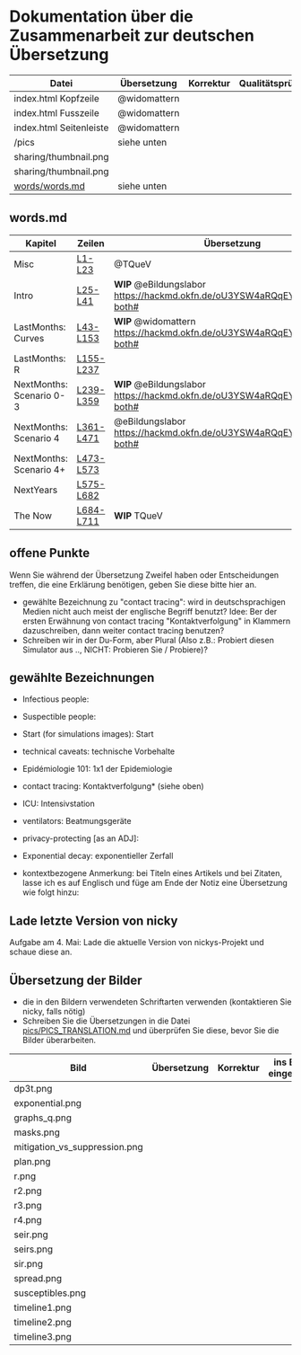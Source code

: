 # Dokumentation über die Zusammenarbeit zur deutschen Übersetzung

| Datei | Übersetzung | Korrektur | Qualitätsprüfung |
|---|---|---|---|
| index.html Kopfzeile | @widomattern |  |  |
| index.html Fusszeile | @widomattern |  |  |
| index.html Seitenleiste | @widomattern |  |  |
| /pics | siehe unten |  |  |
| sharing/thumbnail.png |  |  |  |
| sharing/thumbnail.png |  |  |  |
| [words/words.md](words/words.md) | siehe unten |  |  |

## words.md

| Kapitel | Zeilen | Übersetzung | Korrektur | Qualitätsprüfung |
|---|---|---|---|---|
| Misc | [L1-L23](https://github.com/TQueV/covid-19/blame/master/words/words.md#L1-L23) | @TQueV |  |  |
| Intro | [L25-L41](https://github.com/TQueV/covid-19/blame/master/words/words.md#L25-L41) | **WIP** @eBildungslabor https://hackmd.okfn.de/oU3YSW4aRQqEYrpBW7a_Rw?both# |  |  |
| LastMonths: Curves | [L43-L153](https://github.com/TQueV/covid-19/blame/master/words/words.md#L43-L153) | **WIP** @widomattern https://hackmd.okfn.de/oU3YSW4aRQqEYrpBW7a_Rw?both# |  |  |
| LastMonths: R | [L155-L237](https://github.com/TQueV/covid-19/blame/master/words/words.md#L155-L237)|  |  |  |
| NextMonths: Scenario 0-3 | [L239-L359](https://github.com/TQueV/covid-19/blame/master/words/words.md#L239-L359) | **WIP** @eBildungslabor https://hackmd.okfn.de/oU3YSW4aRQqEYrpBW7a_Rw?both# |  |  |
| NextMonths: Scenario 4 | [L361-L471](https://github.com/TQueV/covid-19/blame/master/words/words.md#L361-L471) | @eBildungslabor https://hackmd.okfn.de/oU3YSW4aRQqEYrpBW7a_Rw?both# |  |  |
| NextMonths: Scenario 4+ | [L473-L573](https://github.com/TQueV/covid-19/blame/master/words/words.md#L473-L573) |  |  |  |
| NextYears | [L575-L682](https://github.com/TQueV/covid-19/blame/master/words/words.md#L575-L682) |  |  |  |
| The Now | [L684-L711](https://github.com/TQueV/covid-19/blame/master/words/words.md#L684-L711) | **WIP** TQueV |  |  |

## offene Punkte
Wenn Sie während der Übersetzung Zweifel haben oder Entscheidungen treffen, die eine Erklärung benötigen, geben Sie diese bitte hier an.

- gewählte Bezeichnung zu "contact tracing": wird in deutschsprachigen Medien nicht auch meist der englische Begriff benutzt? Idee: Ber der ersten Erwähnung von contact tracing "Kontaktverfolgung" in Klammern dazuschreiben, dann weiter contact tracing benutzen?
- Schreiben wir in der Du-Form, aber Plural (Also z.B.: Probiert diesen Simulator aus .., NICHT: Probieren Sie / Probiere)?

## gewählte Bezeichnungen
- Infectious people: 
- Suspectible people: 
- Start (for simulations images): Start
- technical caveats: technische Vorbehalte
- Epidémiologie 101: 1x1 der Epidemiologie
- contact tracing: Kontaktverfolgung* (siehe oben)
- ICU: Intensivstation
- ventilators: Beatmungsgeräte
- privacy-protecting [as an ADJ]:
- Exponential decay: exponentieller Zerfall

- kontextbezogene Anmerkung: bei Titeln eines Artikels und bei Zitaten, lasse ich es auf Englisch und füge am Ende der Notiz eine Übersetzung wie folgt hinzu:
[^keyword]: "quote EN" [from REF](URL) Übersetzung: "quote DE"

## Lade letzte Version von nicky
Aufgabe am 4. Mai: Lade die aktuelle Version von nickys-Projekt und schaue diese an.

## Übersetzung der Bilder
- die in den Bildern verwendeten Schriftarten verwenden (kontaktieren Sie nicky, falls nötig)
- Schreiben Sie die Übersetzungen in die Datei [pics/PICS_TRANSLATION.md](pics/PICS_TRANSLATION.md) und überprüfen Sie diese, bevor Sie die Bilder überarbeiten.

| Bild | Übersetzung | Korrektur | ins Bild eingefügt |
|---|---|---|---|
| dp3t.png |  |  |  |
| exponential.png |  |  |  |
| graphs_q.png |  |  |  |
| masks.png |  |  |  |
| mitigation_vs_suppression.png |  |  |  |
| plan.png |  |  |  |
| r.png |  |  |  |
| r2.png |  |  |  |
| r3.png |  |  |  |
| r4.png |  |  |  |
| seir.png |  |  |  |
| seirs.png |  |  |  |
| sir.png |  |  |  |
| spread.png |  |  |  |
| susceptibles.png |  |  |  |
| timeline1.png |  |  |  |
| timeline2.png |  |  |  |
| timeline3.png |  |  |  |
